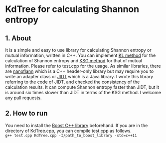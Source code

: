 # KdTree for calculating Shannon entropy
## 1. About
It is a simple and easy to use library for calculating Shannon entropy or mutual information, written in C++.
You can implement [KL method](http://www.mathnet.ru/php/archive.phtml?wshow=paper&jrnid=ppi&paperid=797&option_lang=eng) for the calculation of Shannon entropy and [KSG method](https://journals.aps.org/pre/abstract/10.1103/PhysRevE.69.066138) for that of mutual information.
Please refer to test.cpp for the usage.
As similar libraries, there are [nanoflann](https://github.com/jlblancoc/nanoflann) which is a C++ header-only library but may require you to write an adapter class or [JIDT](https://github.com/jlizier/jidt) which is a Java library.
I wrote this library referring to the code of JIDT, and checked the consistency of the calculation results.
It can compute Shannon entropy faster than JIDT, but it is around six times slower than JIDT in terms of the KSG method. I welcome any pull requests.

## 2. How to run
You need to install the [Boost C++ library](https://www.boost.org) beforehand. If you are in the directory of KdTree.cpp, you can compile test.cpp as follows.  
```g++ test.cpp KdTree.cpp -I/path_to_boost_library -std=c++11```
